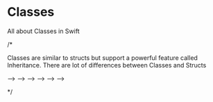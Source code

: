 # Classes
 All about Classes in Swift

/*

 Classes are similar to structs but support a powerful feature called Inheritance. There are lot of differences between Classes and Structs
 
-->
-->
-->
-->
-->
-->

*/
